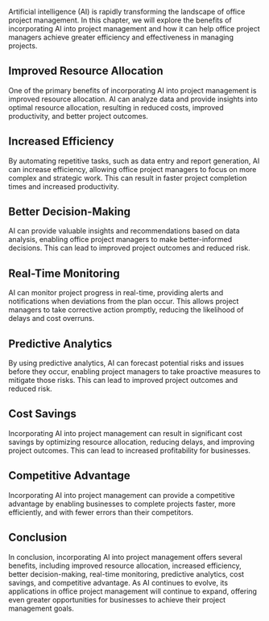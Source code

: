 
Artificial intelligence (AI) is rapidly transforming the landscape of office project management. In this chapter, we will explore the benefits of incorporating AI into project management and how it can help office project managers achieve greater efficiency and effectiveness in managing projects.

Improved Resource Allocation
----------------------------

One of the primary benefits of incorporating AI into project management is improved resource allocation. AI can analyze data and provide insights into optimal resource allocation, resulting in reduced costs, improved productivity, and better project outcomes.

Increased Efficiency
--------------------

By automating repetitive tasks, such as data entry and report generation, AI can increase efficiency, allowing office project managers to focus on more complex and strategic work. This can result in faster project completion times and increased productivity.

Better Decision-Making
----------------------

AI can provide valuable insights and recommendations based on data analysis, enabling office project managers to make better-informed decisions. This can lead to improved project outcomes and reduced risk.

Real-Time Monitoring
--------------------

AI can monitor project progress in real-time, providing alerts and notifications when deviations from the plan occur. This allows project managers to take corrective action promptly, reducing the likelihood of delays and cost overruns.

Predictive Analytics
--------------------

By using predictive analytics, AI can forecast potential risks and issues before they occur, enabling project managers to take proactive measures to mitigate those risks. This can lead to improved project outcomes and reduced risk.

Cost Savings
------------

Incorporating AI into project management can result in significant cost savings by optimizing resource allocation, reducing delays, and improving project outcomes. This can lead to increased profitability for businesses.

Competitive Advantage
---------------------

Incorporating AI into project management can provide a competitive advantage by enabling businesses to complete projects faster, more efficiently, and with fewer errors than their competitors.

Conclusion
----------

In conclusion, incorporating AI into project management offers several benefits, including improved resource allocation, increased efficiency, better decision-making, real-time monitoring, predictive analytics, cost savings, and competitive advantage. As AI continues to evolve, its applications in office project management will continue to expand, offering even greater opportunities for businesses to achieve their project management goals.

